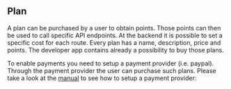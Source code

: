 
## Plan

A plan can be purchased by a user to obtain points. Those points can then be
used to call specific API endpoints. At the backend it is possible to set a
specific cost for each route. Every plan has a name, description, price and
points. The developer app contains already a possibility to buy those plans.

To enable payments you need to setup a payment provider (i.e. paypal). Through
the payment provider the user can purchase such plans. Please take a look at
the [manual](https://fusio.readthedocs.io/en/latest/concept/payment.html) to see
how to setup a payment provider:


